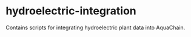 # hydroelectric-integration
Contains scripts for integrating hydroelectric plant data into AquaChain.
